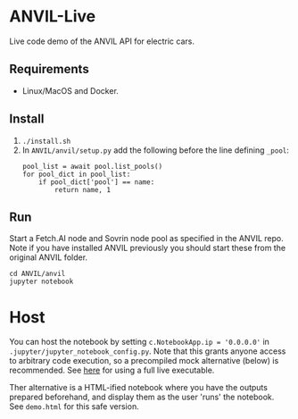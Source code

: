 # ANVIL-Live

Live code demo of the ANVIL API for electric cars.

## Requirements

- Linux/MacOS and Docker.

## Install

1. `./install.sh`
2. In `ANVIL/anvil/setup.py` add the following before the line defining `_pool`:
    ```
    pool_list = await pool.list_pools()
    for pool_dict in pool_list:
        if pool_dict['pool'] == name:
            return name, 1
    ```


## Run

Start a Fetch.AI node and Sovrin node pool as specified in the ANVIL repo. Note if you have installed ANVIL previously you should start these from the original ANVIL folder.

```
cd ANVIL/anvil
jupyter notebook
```

# Host

You can host the notebook by setting `c.NotebookApp.ip = '0.0.0.0'` in `.jupyter/jupyter_notebook_config.py`. Note that this grants anyone access to arbitrary code execution, so a precompiled mock alternative (below) is recommended. See [here](https://jupyter-notebook.readthedocs.io/en/stable/public_server.html) for using a full live executable.

Ther alternative is a HTML-ified notebook where you have the outputs prepared beforehand, and display them as the user 'runs' the notebook. See `demo.html` for this safe version.
